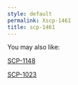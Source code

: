 ```yaml
---
style: default
permalink: Xscp-1461
title: scp-1461
---
```

You may also like:

[SCP-1148](http://scp-wiki.net/scp-1148)

[SCP-1023](http://scp-wiki.net/scp-1023)
